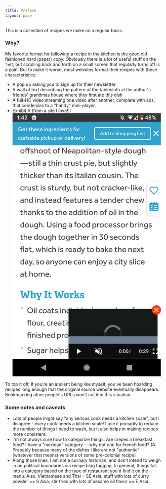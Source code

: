 ```yaml
---
title: Preface
layout: page
---
```


This is a collection of recipes we make on a regular basis.

### Why?
My favorite format for following a recipe in the kitchen is the good old-fashioned hard (paper) copy. Obviously there is a lot of useful stuff on the 'net, but scrolling back and forth on a small screen that regularly turns off is a pain. But to make it worse, most websites format their recipes with these characteristics:
- A pop up asking you to sign up for their newsletter
- A wall of text describing the pattern of the tablecloth at the author's friends' grandmas house where they first ate this dish
- A full-HD video streaming one video after another, complete with ads, that condenses to a "handy" mini-player.
- Exhibit A (from a site I love!):
![cluttered recipe](../assets/images/cluttered-recipe.png)

To top it off, if you're an ancient being like myself, you've been hoarding recipes long enough that the original source website eventually disappears. Bookmarking other people's URLs won't cut it in this situation.

### Some notes and caveats
- Lots of people might say "any serious cook needs a kitchen scale", but I disagree - _every_ cook needs a kitchen scale! I use it primarily to reduce the number of things I need to wash, but it also helps in making recipes more consistent.
- I'm not always sure how to categorize things: Are crepes a breakfast food? I have a "mexican" category -- why not one for French food? (A: Probably because many of the dishes I like are not "authentic" (whatever that means) versions of some pre-colonial recipe)
- Along those lines, I am not a culinary historian, and don't intend to weigh in on political boundaries via recipe blog tagging. In general, things fall into a category based on the type of restaurant you'd find it on the menu. Also, Vietnamese and Thai = SE Asia; stuff with lots of curry powder == S Asia; stir fries with lots of sesame oil flavor == E Asia.


